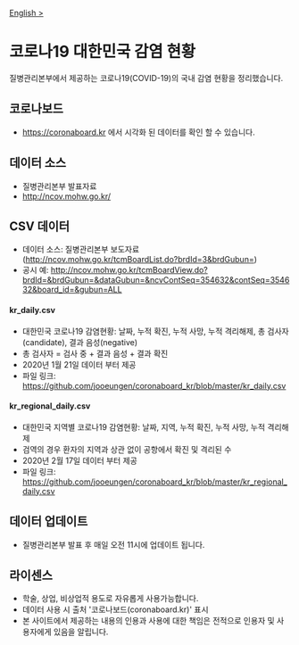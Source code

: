 [English >](https://github.com/jooeungen/coronaboard_kr/blob/master/README.md) 

# 코로나19 대한민국 감염 현황 
질병관리본부에서 제공하는 코로나19(COVID-19)의 국내 감염 현황을 정리했습니다. 

## 코로나보드
- https://coronaboard.kr 에서 시각화 된 데이터를 확인 할 수 있습니다. 

## 데이터 소스 
- 질병관리본부 발표자료 
- http://ncov.mohw.go.kr/

## CSV 데이터 
- 데이터 소스: 질병관리본부 보도자료 (http://ncov.mohw.go.kr/tcmBoardList.do?brdId=3&brdGubun=)
- 공시 예: http://ncov.mohw.go.kr/tcmBoardView.do?brdId=&brdGubun=&dataGubun=&ncvContSeq=354632&contSeq=354632&board_id=&gubun=ALL

#### kr_daily.csv
- 대한민국 코로나19 감염현황: 날짜, 누적 확진, 누적 사망, 누적 격리해제, 총 검사자(candidate), 결과 음성(negative)
- 총 검사자 = 검사 중 + 결과 음성 + 결과 확진
- 2020년 1월 21일 데이터 부터 제공 
- 파일 링크: https://github.com/jooeungen/coronaboard_kr/blob/master/kr_daily.csv

#### kr_regional_daily.csv
- 대한민국 지역별 코로나19 감염현황: 날짜, 지역, 누적 확진, 누적 사망, 누적 격리해제
- 검역의 경우 환자의 지역과 상관 없이 공항에서 확진 및 격리된 수 
- 2020년 2월 17일 데이터 부터 제공 
- 파일 링크: https://github.com/jooeungen/coronaboard_kr/blob/master/kr_regional_daily.csv

## 데이터 업데이트 
- 질병관리본부 발표 후 매일 오전 11시에 업데이트 됩니다. 

## 라이센스 
- 학술, 상업, 비상업적 용도로 자유롭게 사용가능합니다. 
- 데이터 사용 시 출처 '코로나보드(coronaboard.kr)' 표시
- 본 사이트에서 제공하는 내용의 인용과 사용에 대한 책임은 전적으로 인용자 및 사용자에게 있음을 알립니다.
